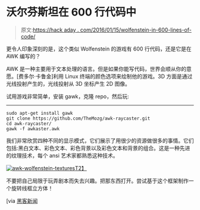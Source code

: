 # 沃尔芬斯坦在 600 行代码中

> 原文:[https://hack aday . com/2016/01/15/wolfenstein-in-600-lines-of-code/](https://hackaday.com/2016/01/15/wolfenstein-in-600-lines-of-code/)

更令人印象深刻的是，这个类似 Wolfenstein 的游戏有 600 行代码，还是它是在 AWK 编写的？

AWK 是一种主要用于文本处理的语言。但是如果你能写代码，世界会顺从你的意愿。[费多尔·卡鲁金]利用 Linux 终端的颜色选项来绘制他的游戏。3D 方面是通过光线投射产生的，光线投射从 3D 坐标产生 2D 图像。

试用游戏非常简单，安装 gawk，克隆 repo，然后玩:

* * *

```
sudo apt-get install gawk
git clone https://github.com/TheMozg/awk-raycaster.git
cd awk-raycaster/
gawk -f awkaster.awk

```

我们非常欣赏四种不同的显示模式，它们展示了用很少的资源做很多的事情。它们包括:黑白文本、彩色文本、彩色背景以及彩色文本和背景的组合。这是一种先进的纹理技术，每个 ansi 艺术家都熟悉这种技术。

[![awk-wolfenstein-textures](../Images/20d85a65237ac002d47f87b6d9b6384e.png)T2】](https://hackaday.com/wp-content/uploads/2016/01/awk-wolfenstein-textures.png)

不要把自己局限于玩弄剧本而失去兴趣。把那东西打开。尝试基于这个框架制作一个旋转线框立方体！

[via [黑客新闻](https://news.ycombinator.com/item?id=10896901)